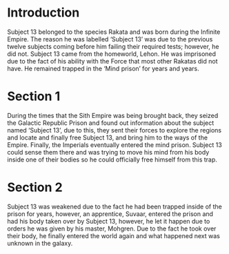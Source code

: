 # Introduction

Subject 13 belonged to the species Rakata and was born during the Infinite Empire.
The reason he was labelled ‘Subject 13’ was due to the previous twelve subjects coming before him failing their required tests; however, he did not.
Subject 13 came from the homeworld, Lehon.
He was imprisoned due to the fact of his ability with the Force that most other Rakatas did not have.
He remained trapped in the ‘Mind prison’ for years and years.

# Section 1

During the times that the Sith Empire was being brought back, they seized the Galactic Republic Prison and found out information about the subject named ‘Subject 13’, due to this, they sent their forces to explore the regions and locate and finally free Subject 13, and bring him to the ways of the Empire.
Finally, the Imperials eventually entered the mind prison.
Subject 13 could sense them there and was trying to move his mind from his body inside one of their bodies so he could officially free himself from this trap.

# Section 2

Subject 13 was weakened due to the fact he had been trapped inside of the prison for years, however, an apprentice, Suvaar, entered the prison and had his body taken over by Subject 13, however, he let it happen due to orders he was given by his master, Mohgren.
Due to the fact he took over their body, he finally entered the world again and what happened next was unknown in the galaxy.
